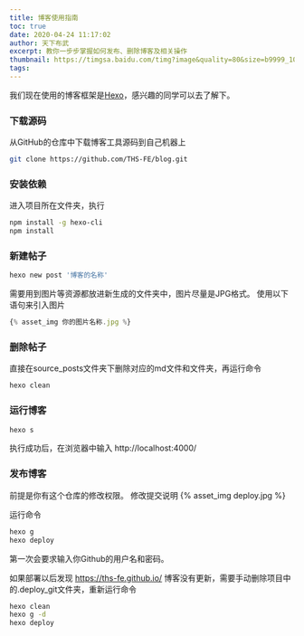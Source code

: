 ```yaml
---
title: 博客使用指南
toc: true
date: 2020-04-24 11:17:02
author: 天下布武
excerpt: 教你一步步掌握如何发布、删除博客及相关操作
thumbnail: https://timgsa.baidu.com/timg?image&quality=80&size=b9999_10000&sec=1587643897827&di=eb4b80655054b213e840dbf93bdf07e0&imgtype=0&src=http%3A%2F%2Fefile.kaoyan.com%2Fimg%2F2016%2F03%2F03%2F105800_56d7a8384f8e7.jpg
tags:
---
```


我们现在使用的博客框架是[Hexo](https://hexo.io/zh-cn/)，感兴趣的同学可以去了解下。

### 下载源码
从GitHub的仓库中下载博客工具源码到自己机器上

```bash
git clone https://github.com/THS-FE/blog.git
```

### 安装依赖
进入项目所在文件夹，执行
```bash
npm install -g hexo-cli
npm install
```

### 新建帖子
```bash
hexo new post '博客的名称'
```
需要用到图片等资源都放进新生成的文件夹中，图片尽量是JPG格式。
使用以下语句来引入图片
```javascript
{% asset_img 你的图片名称.jpg %}
```

### 删除帖子
直接在source\_posts文件夹下删除对应的md文件和文件夹，再运行命令
```bash
hexo clean
```

### 运行博客
```bash
hexo s
```
执行成功后，在浏览器中输入 http://localhost:4000/

### 发布博客
前提是你有这个仓库的修改权限。
修改提交说明
{% asset_img deploy.jpg %}

运行命令
```bash
hexo g
hexo deploy
```
第一次会要求输入你Github的用户名和密码。

如果部署以后发现 https://ths-fe.github.io/ 博客没有更新，需要手动删除项目中的.deploy_git文件夹，重新运行命令
```bash
hexo clean
hexo g -d
hexo deploy
```



